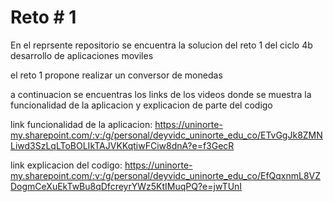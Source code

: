 # Reto # 1

En el reprsente repositorio se encuentra la solucion del reto 1 del ciclo 4b desarrollo de aplicaciones moviles

el reto 1 propone realizar un conversor de monedas 

a continuacion se encuentras los links de los videos donde se muestra la funcionalidad de la aplicacion y explicacion de parte del codigo

link funcionalidad de la aplicacion:
https://uninorte-my.sharepoint.com/:v:/g/personal/deyvidc_uninorte_edu_co/ETvGgJk8ZMNLiwd3SzLqLToBOLIkTAJVKKqtiwFCiw8dnA?e=f3GecR


link explicacion del codigo:
https://uninorte-my.sharepoint.com/:v:/g/personal/deyvidc_uninorte_edu_co/EfQqxnmL8VZDogmCeXuEkTwBu8qDfcreyrYWz5KtIMuqPQ?e=jwTUnI

